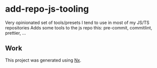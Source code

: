 # add-repo-js-tooling

Very opinionated set of tools/presets I tend to use in most of my JS/TS repositories
Adds some tools to the js repo this: pre-commit, commitlint, prettier, ...

## Work

This project was generated using [Nx](https://nx.dev).
